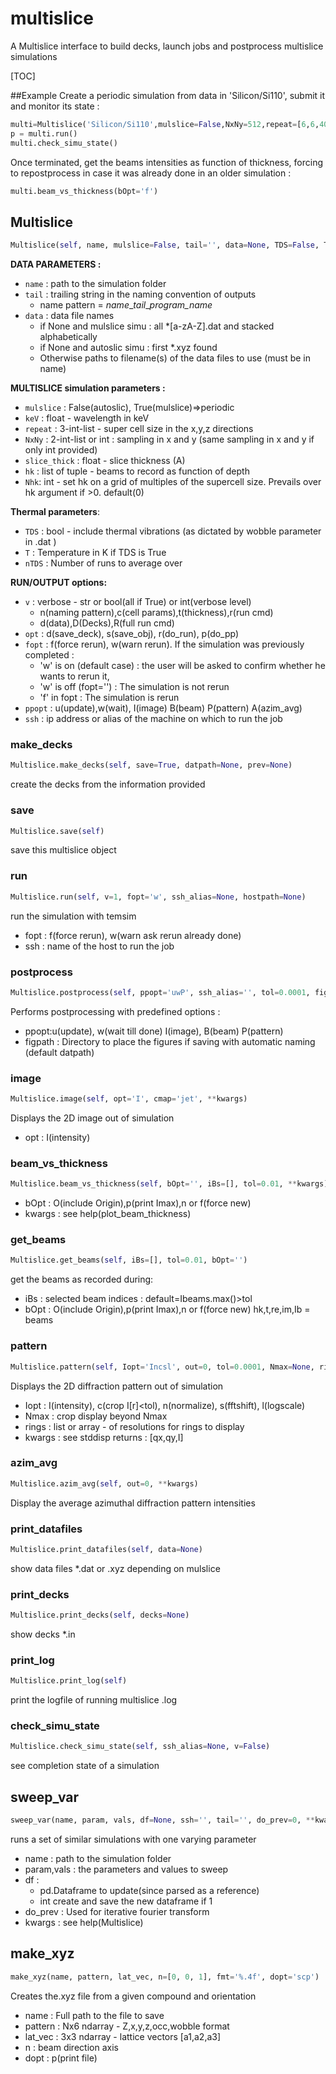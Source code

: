 # multislice

A Multislice interface to build decks, launch jobs and postprocess multislice simulations

[TOC]

##Example
Create a periodic simulation from data in 'Silicon/Si110',
submit it and monitor its state :
```python
multi=Multislice('Silicon/Si110',mulslice=False,NxNy=512,repeat=[6,6,40],Nhk=2)
p = multi.run()
multi.check_simu_state()
```
Once terminated, get the beams intensities as function of thickness,
forcing to repostprocess in case it was already done in an older simulation :
```python
multi.beam_vs_thickness(bOpt='f')
```

## Multislice
```python
Multislice(self, name, mulslice=False, tail='', data=None, TDS=False, T=300, n_TDS=16, keV=200, repeat=[2, 2, 1], NxNy=[512, 512], slice_thick=1.0, hk=[(0, 0)], Nhk=0, prev=None, opt='d', fopt='w', ppopt='uwP', v=1, ssh=None)
```
**DATA PARAMETERS :**

- `name` : path to the simulation folder
- `tail` : trailing string in the naming convention of outputs
    - name pattern = *name*\_*tail*\_*program_name*
- `data` : data file names
    - if None and mulslice simu : all *[a-zA-Z].dat and stacked alphabetically
    - if None and autoslic simu : first *.xyz found
    - Otherwise paths to filename(s) of the data files to use (must be in name)

**MULTISLICE simulation parameters :**

- `mulslice` : False(autoslic), True(mulslice)=>periodic
- `keV` : float - wavelength in keV
- `repeat` : 3-int-list - super cell size in the x,y,z directions
- `NxNy` : 2-int-list or int : sampling in x and y (same sampling in x and y if only int provided)
- `slice_thick` : float - slice thickness (A)
- `hk` : list of tuple - beams to record as function of depth
- `Nhk`: int - set hk on a grid of multiples of the supercell size. Prevails over hk argument if >0. default(0)

**Thermal parameters**:

- `TDS` : bool - include thermal vibrations (as dictated by wobble parameter in .dat )
- `T`   : Temperature in K if TDS is True
- `nTDS` : Number of runs to average over

**RUN/OUTPUT options:**

- `v`  : verbose - str or bool(all if True) or int(verbose level)
    - n(naming pattern),c(cell params),t(thickness),r(run cmd)
    - d(data),D(Decks),R(full run cmd)
- `opt` : d(save_deck), s(save_obj), r(do_run), p(do_pp)
- `fopt` : f(force rerun), w(warn rerun). If the simulation was previously completed :
    - 'w' is on  (default case) : the user will be asked to confirm whether he wants to rerun it,
    - 'w' is off (fopt='') : The simulation is not rerun
    - 'f' in fopt : The simulation is rerun
- `ppopt` : u(update),w(wait), I(image) B(beam) P(pattern) A(azim_avg)
- `ssh` : ip address or alias of the machine on which to run the job

### make_decks
```python
Multislice.make_decks(self, save=True, datpath=None, prev=None)
```
create the decks from the information provided
### save
```python
Multislice.save(self)
```
save this multislice object
### run
```python
Multislice.run(self, v=1, fopt='w', ssh_alias=None, hostpath=None)
```
run the simulation with temsim
- fopt : f(force rerun), w(warn ask rerun already done)
- ssh : name of the host to run the job

### postprocess
```python
Multislice.postprocess(self, ppopt='uwP', ssh_alias='', tol=0.0001, figpath=None, opt='p')
```
Performs postprocessing with predefined options :

- ppopt:u(update), w(wait till done) I(image), B(beam) P(pattern)
- figpath : Directory to place the figures if saving with automatic naming (default datpath)

### image
```python
Multislice.image(self, opt='I', cmap='jet', **kwargs)
```
Displays the 2D image out of simulation
- opt : I(intensity)

### beam_vs_thickness
```python
Multislice.beam_vs_thickness(self, bOpt='', iBs=[], tol=0.01, **kwargs)
```

- bOpt : O(include Origin),p(print Imax),n or f(force new)
- kwargs : see help(plot_beam_thickness)

### get_beams
```python
Multislice.get_beams(self, iBs=[], tol=0.01, bOpt='')
```
get the beams as recorded during:

- iBs : selected beam indices : default=Ibeams.max()>tol
- bOpt : O(include Origin),p(print Imax),n or f(force new)
hk,t,re,im,Ib = beams

### pattern
```python
Multislice.pattern(self, Iopt='Incsl', out=0, tol=0.0001, Nmax=None, rings=[], **kwargs)
```
Displays the 2D diffraction pattern out of simulation
- Iopt : I(intensity), c(crop I[r]<tol), n(normalize), s(fftshift), l(logscale)
- Nmax : crop display beyond Nmax
- rings : list or array - of resolutions for rings to display
- kwargs : see stddisp
returns : [qx,qy,I]

### azim_avg
```python
Multislice.azim_avg(self, out=0, **kwargs)
```
Display the average azimuthal diffraction pattern intensities

### print_datafiles
```python
Multislice.print_datafiles(self, data=None)
```
show data files *.dat or .xyz depending on mulslice
### print_decks
```python
Multislice.print_decks(self, decks=None)
```
show decks *.in
### print_log
```python
Multislice.print_log(self)
```
print the logfile of running multislice .log
### check_simu_state
```python
Multislice.check_simu_state(self, ssh_alias=None, v=False)
```
see completion state of a simulation
## sweep_var
```python
sweep_var(name, param, vals, df=None, ssh='', tail='', do_prev=0, **kwargs)
```

runs a set of similar simulations with one varying parameter
- name          : path to the simulation folder
- param,vals    : the parameters and values to sweep
- df            :
    - pd.Dataframe to update(since parsed as a reference)
    - int create and save the new dataframe if 1
- do_prev       : Used for iterative fourier transform
- kwargs : see help(Multislice)

## make_xyz
```python
make_xyz(name, pattern, lat_vec, n=[0, 0, 1], fmt='%.4f', dopt='scp')
```
Creates the.xyz file from a given compound and orientation
- name    : Full path to the file to save
- pattern : Nx6 ndarray - Z,x,y,z,occ,wobble format
- lat_vec : 3x3 ndarray - lattice vectors [a1,a2,a3]
- n : beam direction axis
- dopt : p(print file)


